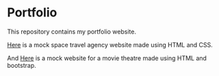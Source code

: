 # Portfolio
This repository contains my portfolio website.

[Here](https://github.com/shistok1/HTML-and-CSS-Projects/tree/main/basic_html_and_css/project) is a mock space travel agency website made using HTML and CSS.

And [Here](https://github.com/shistok1/HTML-and-CSS-Projects/tree/main/basic_html_and_css/bootstrap4.1.3-project) is a mock website for a movie theatre made using HTML and bootstrap.
